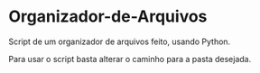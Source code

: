# Organizador-de-Arquivos
Script de um organizador de arquivos feito, usando Python.


Para usar o script basta alterar o caminho para a pasta desejada.
